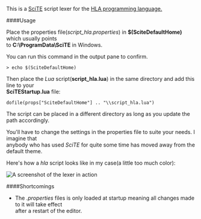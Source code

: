 
This is a [SciTE](http://www.scintilla.org) script lexer for the [HLA programming language.](
http://en.wikipedia.org/wiki/High_Level_Assembly)

####Usage


Place the properties file(*script_hla.properties*) in **$(SciteDefaultHome)** which usually points  
to **C:\ProgramData\SciTE** in Windows.

You can run this command in the output pane to confirm.  

    > echo $(SciteDefaultHome)

Then place the *Lua* script(**script_hla.lua**) in the same directory and add this line to your  
**SciTEStartup.lua** file:

    dofile(props["SciteDefaultHome"] .. "\\script_hla.lua")

The script can be placed in a different directory as long as you update the path accordingly.

You'll have to change the settings in the properties file to suite your needs. I imagine that  
anybody who has used *SciTE* for quite some time has moved away from the default theme.

Here's how a *hla* script looks like in my case(a little too much color):

![A screenshot of the lexer in action](http://i.imgur.com/LxvwepB.png?1)


####Shortcomings

+ The *.properties* files is only loaded at startup meaning all changes made to it will take effect  
  after a restart of the editor.


